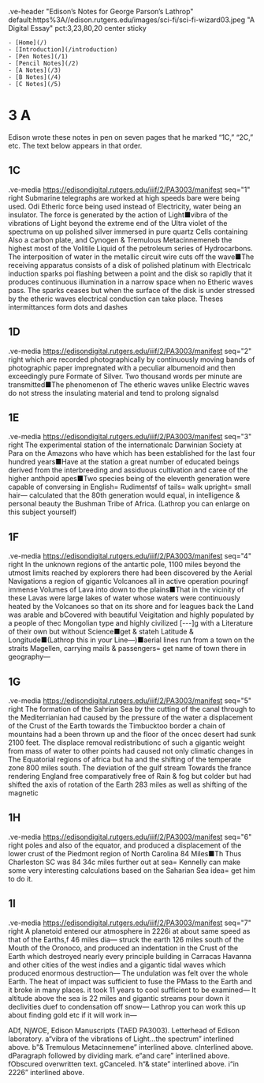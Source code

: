.ve-header "Edison’s Notes for George Parson’s Lathrop" default:https%3A//edison.rutgers.edu/images/sci-fi/sci-fi-wizard03.jpeg "A Digital Essay" pct:3,23,80,20 center sticky

    - [Home](/)
    - [Introduction](/introduction)
    - [Pen Notes](/1)
    - [Pencil Notes](/2)
    - [A Notes](/3)
    - [B Notes](/4)
    - [C Notes](/5)
    
# 3 A

Edison wrote these notes in pen on seven pages that he marked “1C,” “2C,” etc. The text below appears in that order.

## 1C
.ve-media https://edisondigital.rutgers.edu/iiif/2/PA3003/manifest seq="1" right 
Submarine telegraphs are worked at high speeds bare were being used. Odi Etheric force being used instead of Electricity, water being an insulator. The force is generated by the action of Light■vibra of the vibrations of Light beyond the extreme end of the Ultra violet of the spectruma on up polished silver immersed in pure quartz Cells containing Also a carbon plate, and Cynogen & Tremulous Metacinnemeneb the highest most of the Volitile Liquid of the petroleum series of Hydrocarbons. The interposition of water in the metallic circuit wire cuts off the wave■The receiving apparatus consists of a disk of polished platinum with Electricalc induction sparks poi flashing between a point and the disk so rapidly that it produces continuous illumination in a narrow space when no Etheric waves pass. The sparks ceases but when the surface of the disk is under stressed by the etheric waves electrical conduction can take place. Theses intermittances form dots and dashes 

## 1D
.ve-media https://edisondigital.rutgers.edu/iiif/2/PA3003/manifest seq="2" right 
which are recorded photographically by continuously moving bands of photographic paper impregnated with a peculiar albumenoid and then exceedingly pure Formate of Silver. Two thousand words per minute are transmitted■The phenomenon of The etheric waves unlike Electric waves do not stress the insulating material and tend to prolong signalsd
## 1E
.ve-media https://edisondigital.rutgers.edu/iiif/2/PA3003/manifest seq="3" right 
The experimental station of the internationalc Darwinian Society at Para on the Amazons who have which has been established for the last four hundred years■Have at the station a great number of educated beings derived from the interbreeding and assiduous cultivation and caree of the higher anthpoid apes■Two species being of the eleventh generation were capable of conversing in English= Rudimentsf of tails= walk upright= small hair— calculated that the 80th generation would equal, in intelligence & personal beauty the Bushman Tribe of Africa. (Lathrop you can enlarge on this subject yourself)

## 1F
.ve-media https://edisondigital.rutgers.edu/iiif/2/PA3003/manifest seq="4" right 
In the unknown regions of the antartic pole, 1100 miles beyond the utmost limits reached by explorers there had been discovered by the Aerial Navigations a region of gigantic Volcanoes all in active operation pouringf immense Volumes of Lava into down to the plains■That in the vicinity of these Lavas were large lakes of water whose waters were continuously heated by the Volcanoes so that on its shore and for leagues back the Land was arable and bCovered with beautiful Veigitation and highly populated by a people of thec Mongolian type and highly civilized [---]g with a Literature of their own but without Science■get & stateh Latitude & Longitude■(Lathrop this in your Line—)■aerial lines run from a town on the straits Magellen, carrying mails & passengers= get name of town there in geography—

## 1G
.ve-media https://edisondigital.rutgers.edu/iiif/2/PA3003/manifest seq="5" right 
The formation of the Sahrian Sea by the cutting of the canal through to the Mediterrianian had caused by the pressure of the water a displacement of the Crust of the Earth towards the Timbucktoo border a chain of mountains had a been thrown up and the floor of the oncec desert had sunk 2100 feet. The displace removal redistributionc of such a gigantic weight from mass of water to other points had caused not only climatic changes in The Equatorial regions of africa but ha and the shifting of the temperate zone 800 miles south. The deviation of the gulf stream Towards the france rendering England free comparatively free of Rain & fog but colder but had shifted the axis of rotation of the Earth 283 miles as well as shifting of the magnetic 

## 1H
.ve-media https://edisondigital.rutgers.edu/iiif/2/PA3003/manifest seq="6" right 
poles and also of the equator, and produced a displacement of the lower crust of the Piedmont region of North Carolina 84 Miles■Th Thus Charleston SC was 84 34c miles further out at sea=
	Kennelly can make some very interesting calculations based on the Saharian Sea idea= get him to do it. 
    
## 1I
.ve-media https://edisondigital.rutgers.edu/iiif/2/PA3003/manifest seq="7" right 
	A planetoid entered our atmosphere in 2226i at about same speed as that of the Earths,f 46 miles dia— struck the earth 126 miles south of the Mouth of the Oronoco, and produced an indentation in the Crust of the Earth which destroyed nearly every principle building in Carracas Havanna and other cities of the west indies and a gigantic tidal waves which produced enormous destruction— The undulation was felt over the whole Earth. The heat of impact was sufficient to fuse the PMass to the Earth and it broke in many places. it took 11 years to cool sufficient to be examined— It altitude above the sea is 22 miles and gigantic streams pour down it declivities duef to condensation off snow— Lathrop you can work this up about finding gold etc if it will work in—

	
ADf, NjWOE, Edison Manuscripts (TAED PA3003). Letterhead of Edison laboratory. 
a“vibra of the vibrations of Light…the spectrum” interlined above. 
b"& Tremulous Metacinnemene” interlined above. 
cInterlined above. 
dParagraph followed by dividing mark. 
e“and care” interlined above. 
fObscured overwritten text. 
gCanceled. 
h“& state” interlined above. 
i“in 2226” interlined above.
